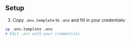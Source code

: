 ## Setup

3. Copy `.env.template` to `.env` and fill in your credentials:
```bash
cp .env.template .env
# Edit .env with your credentials
``` 